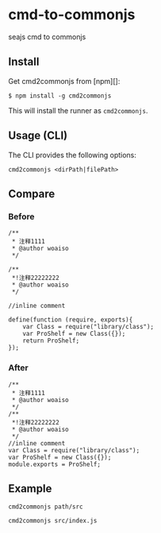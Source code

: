 # cmd-to-commonjs
seajs cmd to commonjs

## Install


Get cmd2commonjs from [npm][]:

```
$ npm install -g cmd2commonjs
```

This will install the runner as `cmd2commonjs`.

## Usage (CLI)

The CLI provides the following options:

```
cmd2commonjs <dirPath|filePath>
```


## Compare

### Before
```
/**
 * 注释1111
 * @author woaiso
 */

/**
 *!注释22222222
 * @author woaiso
 */

//inline comment

define(function (require, exports){
    var Class = require("library/class");
    var ProShelf = new Class({});
    return ProShelf;
});

```

### After
```
/**
 * 注释1111
 * @author woaiso
 */
/**
 *!注释22222222
 * @author woaiso
 */
//inline comment
var Class = require("library/class");
var ProShelf = new Class({});
module.exports = ProShelf;
```

## Example

```
cmd2commonjs path/src
```

```
cmd2commonjs src/index.js
```